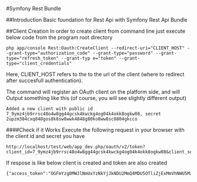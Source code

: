 #Symfony Rest Bundle

##Introduction
Basic foundation for Rest Api with Symfony Rest Api Bundle

##Client Creation
In order to create client from command line just execute below code from the program root directory

```
php app/console Rest:Oauth:CreateClient --redirect-uri="CLIENT_HOST" --grant-type="authorization_code" --grant-type="password" --grant-type="refresh_token" --grant-typ e="token" --grant-type="client_credentials"
```
Here, CLIENT_HOST refers to the to the url of the client (where to redirect after succesfull authentication).

The command will register an OAuth client on the platform side, and will Output something like this (of course, you will see slightly different output)

```
Added a new client with public id 7_9ymz4jb9rrsc48o4w8gg44gcsk4kwckg4og04k4okk8ogkw08, secret 2upzm384cxq848gos8k8sw8wwk4848g80ko8ww8sc8804gkcco
```

####Check if it Works
Execute the following request in your browser with the client id and secret you have
```
http://localhost/test/web/app_dev.php/oauth/v2/token?client_id=7_9ymz4jb9rrsc48o4w8gg44gcsk4kwckg4og04k4okk8ogkw08&client_secret=2upzm384cxq848gos8k8sw8wwk4848g80ko8ww8sc8804gkcco&grant_type=client_credentials

```

If respose is like below client is created and token are also created
```
{"access_token":"OGFmYzg0MWJlNmUxYzNkYjJkNDU2MmQ4MDU5OTliZjExMmVhNWU5MzUxZjhhNjUyNDBmYmFhNjU3ZWJiYmVjZg","expires_in":3600,"token_type":"bearer","scope":null}
```